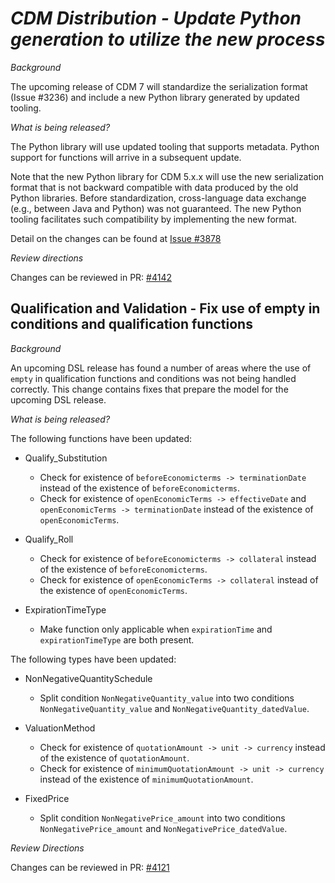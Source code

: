 # *CDM Distribution - Update Python generation to utilize the new process*

*Background*

The upcoming release of CDM 7 will standardize the serialization format (Issue #3236) and include a new Python library generated by updated tooling.

_What is being released?_

The Python library will use updated tooling that supports metadata.  Python support for functions will arrive in a subsequent update.

Note that the new Python library for CDM 5.x.x will use the new serialization format that is not backward compatible with data produced by the old Python libraries.  Before standardization, cross-language data exchange (e.g., between Java and Python) was not guaranteed. The new Python tooling facilitates such compatibility by implementing the new format.

Detail on the changes can be found at [Issue #3878](https://github.com/finos/common-domain-model/issues/3878)

_Review directions_

Changes can be reviewed in PR: [#4142](https://github.com/finos/common-domain-model/pull/4142)

## Qualification and Validation - Fix use of empty in conditions and qualification functions

*Background*

An upcoming DSL release has found a number of areas where the use of `empty` in qualification functions and conditions was not being handled correctly. This change contains fixes that prepare the model for the upcoming DSL release.

*What is being released?*

The following functions have been updated:

- Qualify_Substitution
    - Check for existence of `beforeEconomicterms -> terminationDate` instead of the existence of `beforeEconomicterms`.
    - Check for existence of `openEconomicTerms -> effectiveDate` and `openEconomicTerms -> terminationDate` instead of the existence of `openEconomicTerms`.

- Qualify_Roll
    - Check for existence of `beforeEconomicterms -> collateral` instead of the existence of `beforeEconomicterms`.
    - Check for existence of `openEconomicTerms -> collateral` instead of the existence of `openEconomicTerms`.

- ExpirationTimeType
    - Make function only applicable when `expirationTime` and `expirationTimeType` are both present.

The following types have been updated:

- NonNegativeQuantitySchedule
    - Split condition `NonNegativeQuantity_value` into two conditions `NonNegativeQuantity_value` and `NonNegativeQuantity_datedValue`.

- ValuationMethod
    - Check for existence of `quotationAmount -> unit -> currency` instead of the existence of `quotationAmount`.
    - Check for existence of `minimumQuotationAmount -> unit -> currency` instead of the existence of `minimumQuotationAmount`.

- FixedPrice
    - Split condition `NonNegativePrice_amount` into two conditions `NonNegativePrice_amount` and `NonNegativePrice_datedValue`.

*Review Directions*

Changes can be reviewed in PR: [#4121](https://github.com/finos/common-domain-model/pull/4121)
